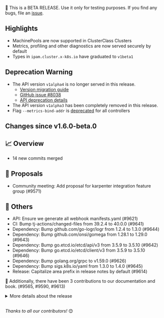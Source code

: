 🚨 This is a BETA RELEASE. Use it only for testing purposes. If you find any bugs, file an [issue](https://github.com/kubernetes-sigs/cluster-api/issues/new).

## Highlights

* MachinePools are now supported in ClusterClass Clusters
* Metrics, profiling and other diagnostics are now served securely by default
* Types in `ipam.cluster.x-k8s.io` have graduated to `v1beta1`

## Deprecation Warning

- The API version `v1alpha4` is no longer served in this release.
  - [Version migration guide](https://main.cluster-api.sigs.k8s.io/developer/providers/migrations/overview)
  - [GitHub issue #8038](https://github.com/kubernetes-sigs/cluster-api/issues/8038)
  - [API deprecation details](https://main.cluster-api.sigs.k8s.io/contributing#removal-of-v1alpha3--v1alpha4-apiversions)
- The API version `v1alpha3` has been completely removed in this release.
- Flag `--metrics-bind-addr` is [deprecated](https://github.com/kubernetes-sigs/cluster-api/pull/9264) for all controllers

## Changes since v1.6.0-beta.0
## :chart_with_upwards_trend: Overview
- 14 new commits merged

## :memo: Proposals
- Community meeting: Add proposal for karpenter integration feature group (#9571)

## :seedling: Others
- API: Ensure we generate all webhook manifests.yaml (#9621)
- CI: Bump tj-actions/changed-files from 39.2.4 to 40.0.0 (#9641)
- Dependency: Bump github.com/go-logr/logr from 1.2.4 to 1.3.0 (#9644)
- Dependency: Bump github.com/onsi/gomega from 1.28.1 to 1.29.0 (#9643)
- Dependency: Bump go.etcd.io/etcd/api/v3 from 3.5.9 to 3.5.10 (#9642)
- Dependency: Bump go.etcd.io/etcd/client/v3 from 3.5.9 to 3.5.10 (#9646)
- Dependency: Bump golang.org/grpc to v1.59.0 (#9626)
- Dependency: Bump sigs.k8s.io/yaml from 1.3.0 to 1.4.0 (#9645)
- Release: Capitalize area prefix in release notes by default (#9614)

:book: Additionally, there have been 3 contributions to our documentation and book. (#9565, #9590, #9613)  

<details>
<summary>More details about the release</summary

:warning: **BETA RELEASE NOTES** :warning:

## 👌 Kubernetes version support

- Management Cluster: v1.25.x -> v1.28.x
- Workload Cluster: v1.23.x -> v1.28.x

[More information about version support can be found here](https://cluster-api.sigs.k8s.io/reference/versions.html)

## Changes since v1.5.0
## :chart_with_upwards_trend: Overview
- 326 new commits merged
- 6 breaking changes :warning:
- 13 feature additions ✨
- 29 bugs fixed 🐛

## :memo: Proposals
- Community-meeting: Add proposal for karpenter integration feature group (#9571)

## :warning: Breaking Changes
- API: Remove v1alpha3 API Version (#8997)
- API: Stop serving v1alpha4 API Versions (#8996)
- clusterctl: Improve Context handling in clusterctl (#8939)
- Dependency: Bump to controller-runtime v0.16 (#8999)
- Metrics/Logging: Implement secure diagnostics (metrics, pprof, log level changes) (#9264)
- util: Remove go-vcs dependency from releaselink tool (#9288)

## :sparkles: New Features
- API: Add validation to nested ObjectMeta fields (#8431)
- CAPD: Add config maps to CAPD RBAC (#9528)
- CAPD: Allow adding custom HA proxy config for CAPD load balancer (#8785)
- CAPD: Initialize configmap object before getting it (#9529)
- ClusterClass: Add topology-owned label to MachineHealthChecks. (#9191)
- ClusterClass: Introduce NamingStrategy and allow generating names using go templates (#9340)
- ClusterClass: Update API with ClusterClass MachinePool support (#8820)
- clusterctl: Block move with annotation (#8690)
- IPAM: Promote IPAM types to v1beta1 (#9525)
- MachinePool: Add MachinePool workers support in ClusterClass (#9016)
- MachineSet: Adjust preflight check to allow kubelet version skew of 3 for clusters running v1.28 and above (#9222)
- Testing/Documentation: V1.28: Prepare quickstart, capd and tests for the new release including kind bump (#9160)
- Release: Add automation to create release branch and tags (#9111)

## :bug: Bug Fixes
- CAPBK: Certificate paths in cloud-init scripts should not use a platform-dependent path separator (#9167)
- CAPD: Delete container after failed start to work around port allocation issues (#9125)
- ClusterClass: Fix ClusterClass enqueue for ExtensionConfig (#9133)
- ClusterClass: Topology: fix namingstrategy webhook to not use uppercase characters for testing the template and align unit test to e2e test (#9425)
- Dependency: Bump golang.org/x/net to v0.13.0 (#9121)
- Dependency: Bump to docker v24.0.5-0.20230714235725-36e9e796c6fc (#9038)
- Devtools: Adding metrics container port in tilt-prepare only if it's missing (#9308)
- Devtools: Allow duplicate objects in Tiltfile (#9302)
- Devtools: Change tilt debug base image to golang (#9070)
- Devtools: Fix tilt-prepare leader-elect setting (#9315)
- Devtools: Pin Plantuml version (#9424)
- Devtools: Tilt: ensure .tiltbuild/bin directory is created early enough, add tilt troubleshooting guide (#9165)
- Documentation: Fix doctoc detection in verify-doctoc.sh (#9112)
- e2e: Drop MachinePools from Dualstack tests (#9477)
- e2e: Fix autoscaler image repo (#9353)
- e2e: Test: pin conformance image to a version which includes a fix for the dualstack tests (#9252)
- KCP: Allow to drop useExperimentalRetryJoin field from KubeadmControlPlane.kubeadmConfigSpec (#9170)
- KCP: Fix KCP Controller reconcile always return error when workload cluster is unreachable (#9342)
- KCP: Requeue KCP object if ControlPlaneComponentsHealthyCondition is not yet true (#9032)
- Machine: Retry Node delete when CCT is locked (#9570)
- MachineDeployment: MD controller: use regular random suffix for MachineSets, ensure max length 63 (#9298)
- MachineHealthCheck: Fix excessive trace logging in the machine health check controller (#9419)
- Release: Alphabetically sorting release tool output (#9055)
- Release: Deduplicating area in pr title in release notes (#9186)
- Release: Fix go install path for kpromo v4.0.4 (#9336)
- Release: Generate warning when release notes can not be generated (#9163)
- Release: Hack/release-notes: ensure relase notes tool can be used for external projects again (#9018)
- Release: Reverts pull request from cahillsf/improve-release-speed (#9465)
- util: Fix AddAnnotations for unstructured.Unstructured (#9164)

## :seedling: Others
- API: Add ClusterClass column to Cluster CRD (#9120)
- API: Add verify-import-restrictions to enforce import restrictions (#9407)
- API: Enforce import restrictions in all API packages (#9461)
- API: Ensure we generate all webhook manifests.yaml (#9621)
- API: Move API v1beta1 webhooks to a separate package (#9047)
- API: Move docker  infrastructure experimental API v1beta1 webhooks to sepa… (#9460)
- API: Move docker infrastructure API v1beta1 webhooks to separate package (#9458)
- API: Move experimental addons API v1beta1 webhooks to separate package (#9438)
- API: Move experimental API v1beta1 webhooks to separate package (#9417)
- API: Move inmemory infrastructure API v1beta1 webhooks to separate package (#9459)
- API: Move Kubeadm API v1beta1 webhooks to separate package (#9410)
- API: Remove files and markers for Kubebuilder (#9344)
- API: Remove reliance on controller-runtime scheme builder (#9045)
- API: Remove reliance on controller-runtime scheme builder for experimental APIs (#9185)
- API: Remove reliance on controller-runtime scheme builder for remaining API groups (#9266)
- API: Remove the dependency on cluster-api/utils from addons API (#9482)
- API: Test and document controller ownerReferences (#9153)
- CAPBK: Remove Kubeadm upstream v1beta1 types (#9345)
- CAPD: Fix multi error handling in RunContainer (#9139)
- CI: Add colored-line-number output for golangci-lint action (#9147)
- CI: Add dependabot for test and hack/tools module (#9041)
- CI: Add exclude for Kustomize API to dependabot config (#9059)
- CI: Add licence-scan for pull requests (#9184)
- CI: Add loggercheck linter and fix findings (#9446)
- CI: Add verify-govulncheck and verify-vulnerabilities targets and integrate to scan action (#9144)
- CI: Bump actions/cache from 3.3.1 to 3.3.2 (#9395)
- CI: Bump actions/checkout from 4.1.0 to 4.1.1 (#9611)
- CI: Bump actions/setup-go from 4.0.1 to 4.1.0 (#9187)
- CI: Bump apidiff to v0.7.0 (#9472)
- CI: Bump golangci-lint to v1.54.1 (#9174)
- CI: Bump golangci/golangci-lint-action from 3.6.0 to 3.7.0 (#9261)
- CI: Bump tj-actions/changed-files from 39.2.4 to 40.0.0 (#9641)
- CI: Bump Trivy to v0.45.1 (#9445)
- CI: Fix .golangci.yml comments (#9499)
- CI: Ginkgolinter: forbid focus container (#9320)
- CI: Github: add edited and reopened as triggers for the GH workflow approval (#9259)
- CI: Github: add workflow to auto-approve golangci-lint if ok-to-test label is set (#9244)
- CI: Go.mod reformat to have only two require blocks (#9192)
- CI: Golangci-lint: replace deprecated local-prefixes setting for gci (#9339)
- CI: Make GO_ARCH explicit in verify_containter script (#9341)
- CI: Update actions for 1.5 and make names consistent (#9115)
- CI: Verify plantuml image generation in CI (#9363)
- ClusterCacheTracker: Add separate concurrency flag for cluster cache tracker (#9116)
- ClusterCacheTracker: Ensure Get/List calls are not getting stuck when apiserver is unreachable (#9028)
- ClusterCacheTracker: Fix accessor deletion on health check failure (#9025)
- ClusterClass: Add ownerRefs to BootstrapConfig/InfraMachinePool in classy Clusters (#9389)
- ClusterClass: Embed ssa.FilterObjectInput into HelperOption to remove duplication (#9512)
- ClusterClass: Fix some nits in Cluster topology engine tests (#9464)
- ClusterClass: Improve Cluster variable defaulting/validation errors (#9452)
- ClusterClass: Improve message for TopologyReconciledCondition (#9400)
- ClusterClass: Make ClusterClass generated object names consistent (#9254)
- ClusterClass: Minor fixes for CC+MP implementation (#9318)
- clusterctl: Check resource blocking clusterctl move during discovery (#9246)
- clusterctl: Use goproxy to check version in clusterctl (#9237)
- clusterctl: Use http get to download files from GitHub in clusterctl (#9236)
- Dependency: Bump cert-manager to v1.13.1 (#9505)
- Dependency: Bump cloud.google.com/go/storage from 1.32.0 to 1.33.0 in /hack/tools (#9423)
- Dependency: Bump controller tools to v1.13.0 (#9221)
- Dependency: Bump controller-runtime to v0.16.3 (#9592)
- Dependency: Bump conversion-gen to v0.28 (#9267)
- Dependency: Bump corefile-migration library to v1.0.21 (#9307)
- Dependency: Bump docker to v24.0.5 (#9064)
- Dependency: Bump envtest binaries to 1.28 (#9268)
- Dependency: Bump github.com/blang/semver to v4 (#9189)
- Dependency: Bump github.com/docker/distribution (#9544)
- Dependency: Bump github.com/docker/docker from 24.0.5+incompatible to 24.0.6+incompatible in /test (#9377)
- Dependency: Bump github.com/emicklei/go-restful/v3 from 3.10.2 to 3.11.0 in /test (#9272)
- Dependency: Bump github.com/evanphx/json-patch/v5 from 5.6.0 to 5.7.0 (#9397)
- Dependency: Bump github.com/go-logr/logr from 1.2.4 to 1.3.0 (#9644)
- Dependency: Bump github.com/google/go-cmp from 0.5.9 to 0.6.0 (#9562)
- Dependency: Bump github.com/onsi/ginkgo/v2 from 2.12.1 to 2.13.0 (#9533)
- Dependency: Bump github.com/onsi/gomega from 1.28.1 to 1.29.0 (#9643)
- Dependency: Bump github.com/prometheus/client_golang from 1.16.0 to 1.17.0 (#9517)
- Dependency: Bump github.com/spf13/viper from 1.16.0 to 1.17.0 (#9561)
- Dependency: Bump Go to v1.20.10 (#9551)
- Dependency: Bump go-github dependency to version v53 (#8995)
- Dependency: Bump go.etcd.io/etcd/api/v3 from 3.5.9 to 3.5.10 (#9642)
- Dependency: Bump go.etcd.io/etcd/client/v3 from 3.5.9 to 3.5.10 (#9646)
- Dependency: Bump go.opentelemetry.io/* dependencies (#9598)
- Dependency: Bump golang.org/grpc to v1.59.0 (#9626)
- Dependency: Bump golang.org/x/net from 0.15.0 to 0.17.0 in /test (#9537)
- Dependency: Bump golang.org/x/oauth2 from 0.12.0 to 0.13.0 (#9534)
- Dependency: Bump golang.org/x/text from 0.12.0 to 0.13.0 (#9370)
- Dependency: Bump gomodules.xyz/jsonpatch/v2 from 2.3.0 to 2.4.0 (#9188)
- Dependency: Bump google.golang.org/api from 0.146.0 to 0.148.0 in /hack/tools (#9581)
- Dependency: Bump google.golang.org/grpc from 1.58.2 to 1.58.3 (#9607)
- Dependency: Bump kpromo to v4.0.4 (#9241)
- Dependency: Bump sigs.k8s.io/yaml from 1.3.0 to 1.4.0 (#9645)
- Dependency: Bump some dependencies in Makefile (#9549)
- Dependency: Bump the kubernetes group in /hack/tools with 2 updates (#9420)
- Dependency: Bump the kubernetes group in /hack/tools with 2 updates (#9574)
- Dependency: Bump the kubernetes group with 2 updates (#9606)
- Dependency: Bump the kubernetes group with 4 updates (#9326)
- Dependency: Bump the kubernetes group with 4 updates (#9455)
- Dependency: Bump trivy to v0.46.0 (#9558)
- Dependency: Replace hashicorp/go-multierror with kerrors (#9175)
- Dependency: Update ensure-kubectl.sh to 1.28 (#9275)
- Devtools: Add .PHONY for doctoc target (#9148)
- Devtools: Bump CAPI visualizer to v1.2.0 (#9195)
- Devtools: Drop duplicate pprof and unused linter excludes (#9156)
- Devtools: Improve Performance dashboard (#9387)
- Devtools: Make dev cluster networking configurable (#9183)
- Devtools: Makefile: run doctoc only once (#9182)
- Devtools: Move tilt-prepare and log-push to tools/internal (#9020)
- Devtools: Observability: move metrics to config and use sidecar in kube-state-metrics (#9390)
- Devtools: Refactor docker-push* Makefile targets so users can control with ALL_DOCKER_BUILD which images are pushed (#8586)
- Devtools: Tiltfile: rename deploy_kustomizations to additional_kustomizations (#9439)
- Documentation: Add more links to release-tasks doc (#9029)
- Documentation: Extend docs for patch.NewHelper (#9001)
- Documentation: Fixed grammatically incorrect plurals in release tools (#9024)
- Documentation: Promote chrischdi to cluster-api reviewer (#9286)
- Documentation: Use official plantuml image for diagrams (#9328)
- e2e: Add back flavor to Waiter interface (#9166)
- e2e: Add CRS re-reconcile to ownerReference test (#9296)
- e2e: Add log level for kube components patch to ClusterClass (#9493)
- e2e: Add MachinePools to Topology Quickstart E2E Templates (#9393)
- e2e: Add test for ownerReference apiVersion update (#9269)
- e2e: Add test for scale testing machinery (#9510)
- e2e: Bump autoscaler to v1.28.0 (#9349)
- e2e: Drop PR-Informing test tag and job description (#9362)
- e2e: Dump all pods in e2e test clusters (#9441)
- e2e: Dump all resource information for self-hosted tests (#9547)
- e2e: Ensure finalizers are resilient on reconciliation (#9471)
- e2e: Fail tests if test env version check fails (#9388)
- e2e: Fix broken e2e test clusterclass (#9506)
- e2e: Improve labels/annotations in CAPD test ClusterClass (#9469)
- e2e: Refactor e2e ownerRef test utils (#9313)
- e2e: Test/e2e: structure resources by namespace/kind again (#9462)
- e2e: Use existing value of `SKIP_RESOURCE_CLEANUP` if set in environment (#9152)
- IPAM: Add age column to kubectl output (#9521)
- KCP: Controlplane: add a test case for syncMachines where the InfraMachine does not exist. (#8992)
- KCP: Remove disableInPlacePropagation field in KCP controller (#9099)
- KCP: Remove redundant GetRESTConfig in KCP Management.GetWorkloadCluster (#9448)
- Logging: Change default log level to 2 (#9093)
- Logging: Fix patch errors not being logged (#9224)
- Logging: Set controller-runtime logger for clusterctl (#9107)
- MachinePool: Add MachinePool Builders (#9346)
- MachinePool: Add util function to get MachinePool by label (#9219)
- Metrics: Hack/observability: add capi_machine_status_certificatesexpirydate metric (#9084)
- Metrics: Hack: bump kube-state-metrics and prometheus charts (#9352)
- Release: Add additional blocks to release note generation (#9247)
- Release: Add Release Team OWNERS file to docs/release folder (#9294)
- Release: Capitalize area prefix in release notes by default (#9614)
- Release: Capitalized title in release notes (#9086)
- Release: Clarify release team vs k8s/k8s-SIGs org membership (#9089)
- Release: Exclude release trigger PRs from release notes (#9444)
- Release: Format MachineHealthCheck area in release notes (#9500)
- Release: Improve multiple areas PRs with user friendly subs (#9071)
- Release: Improve release notes formatting (#9337)
- Release: Improve release speed (#9392)
- Release: Improve release staging build speed (#9536)
- Release: Prepare main branch for v1.6 development (#9097)
- Release: Remove auto-labelling for clusterctl (#8990)
- Release: Remove extra separator after title in release notes (#9605)
- Release: Update instructions checklist to generate release notes (#9443)
- Release: Update kubebuilder-release-tools to v0.4.0 (#9531)
- Release: Update release-notes make target + corresponding doc (#9573)
- Runtime SDK: Improve ClusterClass watch for ExtensionConfigs (#9338)
- Testing: Add MachinePool test cases (#9474)
- Testing: Add MachinePool test cases to engine tests (#9373)
- Testing: Add MachinePool test cases to variables tests (#9372)
- Testing: Add MachinePools to topology upgrade test (#9502)
- Testing: Add test for required properties in clusterclass variables (#9113)
- Testing: Add unit tests for CC MP blueprint, current_state, & desired_state (#9348)
- Testing: Add unit tests for reconcile_state, cluster_controller, & conditions (#9380)
- Testing: Extend test/framework to collect workload cluster nodes (#9416)
- Testing: Replacing gomega.Equal with gomega.BeComparableTo (#9015)
- util: Adjust naming in SortForCreate implementation (#9311)
- util: Move `internal.labels` to `format` package for use by providers (#9002)
- util: Refactor SortForCreate to use sort.Slice (#9251)
- util: Remove previously deprecated code (#9136)

:book: Additionally, there have been 43 contributions to our documentation and book. (#8260, #8678, #8819, #8988, #9013, #9014, #9080, #9081, #9087, #9119, #9141, #9146, #9150, #9161, #9173, #9208, #9209, #9213, #9214, #9232, #9270, #9291, #9305, #9364, #9386, #9403, #9415, #9429, #9433, #9463, #9487, #9488, #9490, #9511, #9513, #9514, #9527, #9550, #9565, #9572, #9590, #9593, #9613) 
</details>
<br/>

_Thanks to all our contributors!_ 😊
